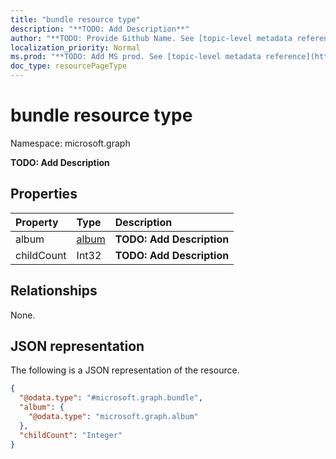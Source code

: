 ```yaml
---
title: "bundle resource type"
description: "**TODO: Add Description**"
author: "**TODO: Provide Github Name. See [topic-level metadata reference](https://msgo.azurewebsites.net/add/document/guidelines/metadata.html#topic-level-metadata)**"
localization_priority: Normal
ms.prod: "**TODO: Add MS prod. See [topic-level metadata reference](https://msgo.azurewebsites.net/add/document/guidelines/metadata.html#topic-level-metadata)**"
doc_type: resourcePageType
---
```


# bundle resource type

Namespace: microsoft.graph



**TODO: Add Description**

## Properties
|Property|Type|Description|
|:---|:---|:---|
|album|[album](../resources/album.md)|**TODO: Add Description**|
|childCount|Int32|**TODO: Add Description**|

## Relationships
None.

## JSON representation
The following is a JSON representation of the resource.
<!-- {
  "blockType": "resource",
  "@odata.type": "microsoft.graph.bundle"
}
-->
``` json
{
  "@odata.type": "#microsoft.graph.bundle",
  "album": {
    "@odata.type": "microsoft.graph.album"
  },
  "childCount": "Integer"
}
```

